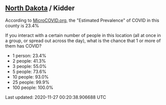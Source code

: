 
## [North Dakota](/united-states/north-dakota) / Kidder

According to [MicroCOVID.org](http://microcovid.org),
the "Estimated Prevalence" of COVID in this county is 23.4%

If you interact with a certain number of people in this location
(all at once in a group, or spread out across the day), what is the chance that
1 or more of them has COVID?

- 1 person: 23.4%
- 2 people: 41.3%
- 3 people: 55.0%
- 5 people: 73.6%
- 10 people: 93.0%
- 25 people: 99.9%
- 100 people: 100.0%

Last updated: 2020-11-27 00:20:38.906688 UTC
